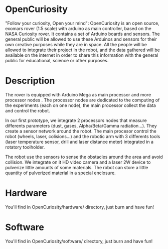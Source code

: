 OpenCuriosity
=============

"Follow your curiosity, Open your mind": OpenCuriosity is an open source, exomars rover (1:5 scale) with arduino as main controller, based on the NASA Curiosity rover. It contains a set of Arduino boards and sensors. The general public will be allowed to use these Arduinos and sensors for their own creative purposes while they are in space. All the people will be allowed to integrate their project in the robot, and the data gathered will be available on the internet in order to share this information with the general public for educational, science or other purposes.

Description
=============

The rover is equipped with Arduino Mega as main processor and more processor nodes . The processor nodes are dedicated to the computing of the experiments (each on one node), the main processor collect the data and control the robot. 

In our first prototype, we integrate 2 processors nodes that measure differents parameters (dust, gases, Alpha/Beta/Gamma radiation...). They create a sensor network around the robot. The main procesor control the robot (wheels, laser, colisions...) and the robotic arm with 3 differents tools (laser temperature sensor, drill and laser distance meter) integrated in a rotatory toolholder.

The robot use the sensors to sense the obstacles around the area and avoid collision. We integrate on it HD video camera and a laser 2W device to pulverize little amounts of some materials. The robot can store a little quantity of pulverized material in a special enclosure.


Hardware
=============
You'll find  in OpenCuriosity/hardware/ directory, just burn and have fun!

Software
=============
You'll find  in OpenCuriosity/software/ directory, just burn and have fun!


